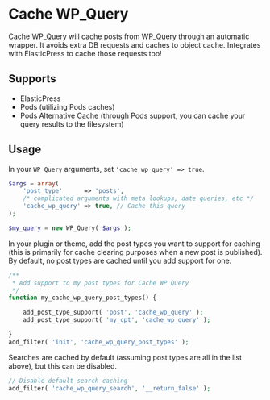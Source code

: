 # Cache WP_Query
Cache WP_Query will cache posts from WP_Query through an automatic wrapper. It avoids extra DB requests and caches to object cache. Integrates with ElasticPress to cache those requests too!

## Supports

* ElasticPress
* Pods (utilizing Pods caches)
* Pods Alternative Cache (through Pods support, you can cache your query results to the filesystem)

## Usage

In your `WP_Query` arguments, set `'cache_wp_query' => true`.

```php
$args = array(
	'post_type'      => 'posts',
	/* complicated arguments with meta lookups, date queries, etc */
	'cache_wp_query' => true, // Cache this query
);

$my_query = new WP_Query( $args );
```

In your plugin or theme, add the post types you want to support for caching (this is primarily for cache clearing purposes when a new post is published). By default, no post types are cached until you add support for one.

```php
/**
 * Add support to my post types for Cache WP Query
 */
function my_cache_wp_query_post_types() {

	add_post_type_support( 'post', 'cache_wp_query' );
	add_post_type_support( 'my_cpt', 'cache_wp_query' );

}
add_filter( 'init', 'cache_wp_query_post_types' );
```

Searches are cached by default (assuming post types are all in the list above), but this can be disabled.

```php
// Disable default search caching
add_filter( 'cache_wp_query_search', '__return_false' );
```
